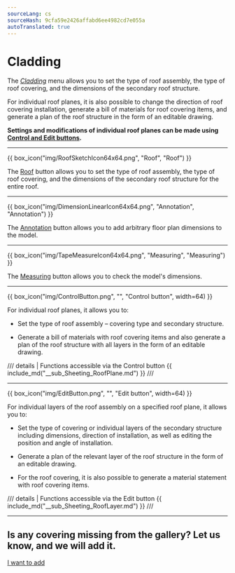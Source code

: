 ```yaml
---
sourceLang: cs
sourceHash: 9cfa59e2426affabd6ee4982cd7e055a
autoTranslated: true
---
```


# Cladding

<p>The <u><i>Cladding</i></u> menu allows you to set the type of roof assembly, the type of roof covering, and the dimensions of the secondary roof structure.</p>

<p>For individual roof planes, it is also possible to change the direction of roof covering installation, generate a bill of materials for roof covering items, and generate a plan of the roof structure in the form of an editable drawing.</p>

<p><b>Settings and modifications of individual roof planes can be made using <u>Control and Edit buttons</u>.</b></p>

<hr class="main">

{{ box_icon("img/RoofSketchIcon64x64.png", "Roof", "Roof") }}

<p>The <u>Roof</u> button allows you to set the type of roof assembly, the type of roof covering, and the dimensions of the secondary roof structure for the entire roof.</p>

<hr class="main">

{{ box_icon("img/DimensionLinearIcon64x64.png", "Annotation", "Annotation") }}

<p>The <u>Annotation</u> button allows you to add arbitrary floor plan dimensions to the model.</p>

<hr class="main">

{{ box_icon("img/TapeMeasureIcon64x64.png", "Measuring", "Measuring") }}

<p>The <u>Measuring</u> button allows you to check the model's dimensions.</p>

<hr class="main">

{{ box_icon("img/ControlButton.png", "", "Control button", width=64) }}

<p>For individual roof planes, it allows you to:</p>

<ul>
  <li><p>Set the type of roof assembly – covering type and secondary structure.</p></li>
  <li><p>Generate a bill of materials with roof covering items and also generate a plan of the roof structure with all layers in the form of an editable drawing.</p></li>
</ul>

/// details | Functions accessible via the Control button
{{ include_md("__sub_Sheeting_RoofPlane.md") }}
///



<hr class="main">

{{ box_icon("img/EditButton.png", "", "Edit button", width=64) }}

<p>For individual layers of the roof assembly on a specified roof plane, it allows you to:</p>

<ul>
  <li><p>Set the type of covering or individual layers of the secondary structure including dimensions, direction of installation, as well as editing the position and angle of installation.</p></li>
  <li><p>Generate a plan of the relevant layer of the roof structure in the form of an editable drawing.</p></li>
  <li><p>For the roof covering, it is also possible to generate a material statement with roof covering items.</p></li>
</ul>

/// details | Functions accessible via the Edit button
{{ include_md("__sub_Sheeting_RoofLayer.md") }}
///


<hr class="main">

<h2>Is any covering missing from the gallery? Let us know, and we will add it.</h2>
<a href="mailto:jiri.podval@histruct.com?subject=Question about HiStruct building configurator" class="btn">
  I want to add
</a>

<!-- product: HiStruct Roofs -->